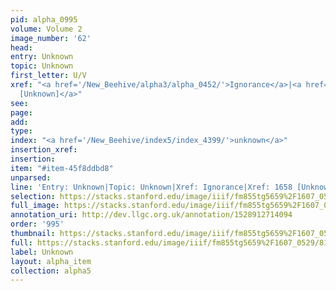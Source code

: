 ```yaml
---
pid: alpha_0995
volume: Volume 2
image_number: '62'
head: 
entry: Unknown
topic: Unknown
first_letter: U/V
xref: "<a href='/New_Beehive/alpha3/alpha_0452/'>Ignorance</a>|<a href='/New_Beehive/toc_vol2/toc2_326/'>1658
  [Unknown]</a>"
see: 
page: 
add: 
type: 
index: "<a href='/New_Beehive/index5/index_4399/'>unknown</a>"
insertion_xref: 
insertion: 
item: "#item-45f8ddbd8"
unparsed: 
line: 'Entry: Unknown|Topic: Unknown|Xref: Ignorance|Xref: 1658 [Unknown]|Index: unknown|#item-45f8ddbd8'
selection: https://stacks.stanford.edu/image/iiif/fm855tg5659%2F1607_0529/819,2548,2928,488/full/0/default.jpg
full_image: https://stacks.stanford.edu/image/iiif/fm855tg5659%2F1607_0529/full/full/0/default.jpg
annotation_uri: http://dev.llgc.org.uk/annotation/1528912714094
order: '995'
thumbnail: https://stacks.stanford.edu/image/iiif/fm855tg5659%2F1607_0529/819,2548,600,180/250,/0/default.jpg
full: https://stacks.stanford.edu/image/iiif/fm855tg5659%2F1607_0529/819,2548,2928,488/full/0/default.jpg
label: Unknown
layout: alpha_item
collection: alpha5
---
```

